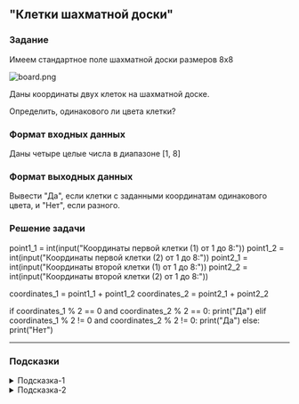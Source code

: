 ## "Клетки шахматной доски"

### Задание

Имеем стандартное поле шахматной доски размеров 8x8

![board.png](img/board.png)

Даны координаты двух клеток на шахматной доске.

Определить, одинакового ли цвета клетки?

### Формат входных данных

Даны четыре целые числа в диапазоне [1, 8]

### Формат выходных данных

Вывести "Да", если клетки с заданными координатам одинакового цвета, и "Нет", если разного.

### Решение задачи

point1_1 = int(input("Координаты первой клетки (1) от 1 до 8:"))
point1_2 = int(input("Координаты первой клетки (2) от 1 до 8:"))
point2_1 = int(input("Координаты второй клетки (1) от 1 до 8:"))
point2_2 = int(input("Координаты второй клетки (2) от 1 до 8:"))

coordinates_1 = point1_1 + point1_2
coordinates_2 = point2_1 + point2_2

if coordinates_1 % 2 == 0 and coordinates_2 % 2 == 0:
    print("Да")
elif coordinates_1 % 2 != 0 and coordinates_2 % 2 != 0:
    print("Да")
else:
    print("Нет")

---

### Подсказки

<details>
<summary>Подсказка-1</summary>
Условие для проверки четности числа:

```python
n % 2 == 0
```

</details>

<details>
<summary>Подсказка-2</summary>
Сумма двух нечетных чисел, всегда четная.
</details>
